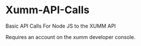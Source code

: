 # Xumm-API-Calls
Basic API Calls For Node JS to the XUMM API

Requires an account on the xumm developer console.
